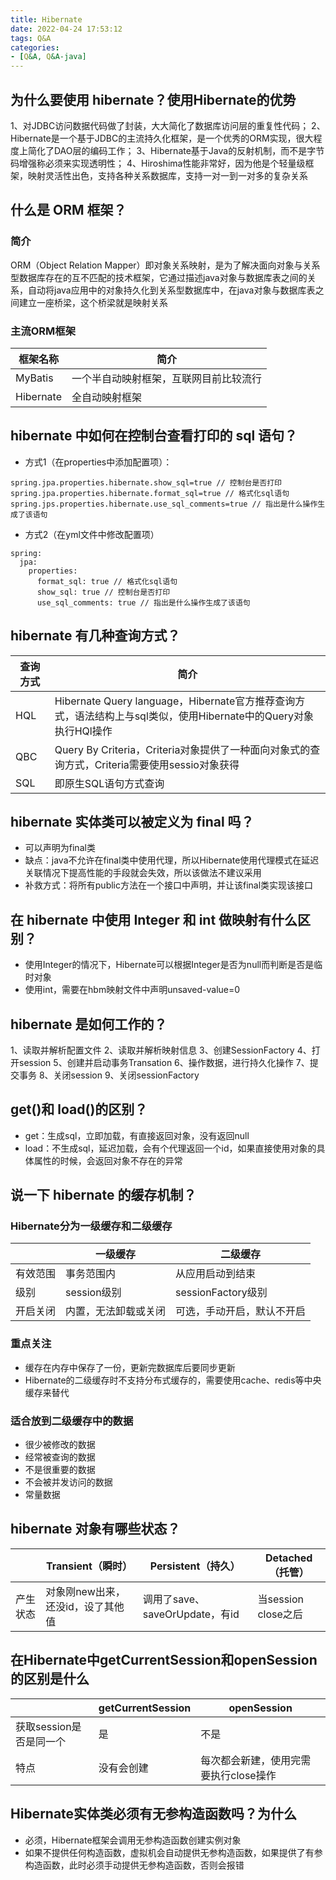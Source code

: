 ```yaml
---
title: Hibernate
date: 2022-04-24 17:53:12
tags: Q&A
categories:
- [Q&A, Q&A-java]
---
```


## 为什么要使用 hibernate？使用Hibernate的优势
1、对JDBC访问数据代码做了封装，大大简化了数据库访问层的重复性代码；
2、Hibernate是一个基于JDBC的主流持久化框架，是一个优秀的ORM实现，很大程度上简化了DAO层的编码工作；
3、Hibernate基于Java的反射机制，而不是字节码增强称必须来实现透明性；
4、Hiroshima性能非常好，因为他是个轻量级框架，映射灵活性出色，支持各种关系数据库，支持一对一到一对多的复杂关系


## 什么是 ORM 框架？
### 简介
ORM（Object Relation Mapper）即对象关系映射，是为了解决面向对象与关系型数据库存在的互不匹配的技术框架，它通过描述java对象与数据库表之间的关系，自动将java应用中的对象持久化到关系型数据库中，在java对象与数据库表之间建立一座桥梁，这个桥梁就是映射关系

### 主流ORM框架
|框架名称|简介|
|---|---|
|MyBatis|一个半自动映射框架，互联网目前比较流行|
|Hibernate|全自动映射框架|


## hibernate 中如何在控制台查看打印的 sql 语句？
* 方式1（在properties中添加配置项）：
```
spring.jpa.properties.hibernate.show_sql=true // 控制台是否打印
spring.jpa.properties.hibernate.format_sql=true // 格式化sql语句
spring.jps.properties.hibernate.use_sql_comments=true // 指出是什么操作生成了该语句
```
* 方式2（在yml文件中修改配置项）
```
spring:
  jpa:
    properties:
      format_sql: true // 格式化sql语句
      show_sql: true // 控制台是否打印
      use_sql_comments: true // 指出是什么操作生成了该语句
```


## hibernate 有几种查询方式？
|查询方式|简介|
|---|---|
|HQL|Hibernate Query language，Hibernate官方推荐查询方式，语法结构上与sql类似，使用Hibernate中的Query对象执行HQl操作|
|QBC|Query By Criteria，Criteria对象提供了一种面向对象式的查询方式，Criteria需要使用sessio对象获得|
|SQL|即原生SQL语句方式查询|

## hibernate 实体类可以被定义为 final 吗？
* 可以声明为final类
* 缺点：java不允许在final类中使用代理，所以Hibernate使用代理模式在延迟关联情况下提高性能的手段就会失效，所以该做法不建议采用
* 补救方式：将所有public方法在一个接口中声明，并让该final类实现该接口

## 在 hibernate 中使用 Integer 和 int 做映射有什么区别？
* 使用Integer的情况下，Hibernate可以根据Integer是否为null而判断是否是临时对象
* 使用int，需要在hbm映射文件中声明unsaved-value=0

## hibernate 是如何工作的？
1、读取并解析配置文件
2、读取并解析映射信息
3、创建SessionFactory
4、打开session
5、创建并启动事务Transation
6、操作数据，进行持久化操作
7、提交事务
8、关闭session
9、关闭sessionFactory

## get()和 load()的区别？
* get：生成sql，立即加载，有直接返回对象，没有返回null
* load：不生成sql，延迟加载，会有个代理返回一个id，如果直接使用对象的具体属性的时候，会返回对象不存在的异常

## 说一下 hibernate 的缓存机制？
### Hibernate分为一级缓存和二级缓存
||一级缓存|二级缓存|
|---|---|---|
|有效范围|事务范围内|从应用启动到结束|
|级别|session级别|sessionFactory级别|
|开启关闭|内置，无法卸载或关闭|可选，手动开启，默认不开启|

### 重点关注
* 缓存在内存中保存了一份，更新完数据库后要同步更新
* Hibernate的二级缓存时不支持分布式缓存的，需要使用cache、redis等中央缓存来替代

### 适合放到二级缓存中的数据
* 很少被修改的数据
* 经常被查询的数据
* 不是很重要的数据
* 不会被并发访问的数据
* 常量数据

## hibernate 对象有哪些状态？
||Transient（瞬时）|Persistent（持久）|Detached（托管）|
|---|---|---|---|
|产生状态|对象刚new出来，还没id，设了其他值|调用了save、saveOrUpdate，有id|当session close之后|


## 在Hibernate中getCurrentSession和openSession的区别是什么
||getCurrentSession|openSession|
|---|---|---|
|获取session是否是同一个|是|不是|
|特点|没有会创建|每次都会新建，使用完需要执行close操作|

## Hibernate实体类必须有无参构造函数吗？为什么
* 必须，Hibernate框架会调用无参构造函数创建实例对象
* 如果不提供任何构造函数，虚拟机会自动提供无参构造函数，如果提供了有参构造函数，此时必须手动提供无参构造函数，否则会报错
